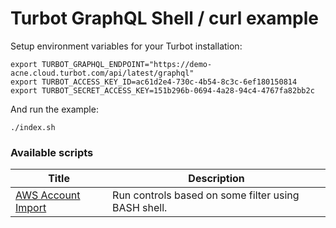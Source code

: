 # Turbot GraphQL Shell / curl example

Setup environment variables for your Turbot installation:

```shell
export TURBOT_GRAPHQL_ENDPOINT="https://demo-acne.cloud.turbot.com/api/latest/graphql"
export TURBOT_ACCESS_KEY_ID=ac61d2e4-730c-4b54-8c3c-6ef180150814
export TURBOT_SECRET_ACCESS_KEY=151b296b-0694-4a28-94c4-4767fa82bb2c
```

And run the example:

```shell
./index.sh
```

### Available scripts

| Title                                          | Description                                         |
| ---------------------------------------------- | --------------------------------------------------- |
| [AWS Account Import](./run-controls/README.md) | Run controls based on some filter using BASH shell. |
